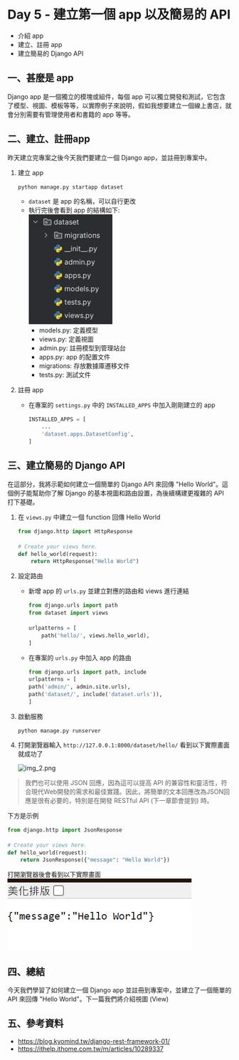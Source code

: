 # Day 5 - 建立第一個 app 以及簡易的 API
- 介紹 app
- 建立、註冊 app
- 建立簡易的 Django API

## 一、甚麼是 app
Django app 是一個獨立的模塊或組件，每個 app 可以獨立開發和測試，它包含了模型、視圖、模板等等，以實際例子來說明，假如我想要建立一個線上書店，就會分別需要有管理使用者和書籍的 app 等等。

## 二、建立、註冊app
昨天建立完專案之後今天我們要建立一個 Django app，並註冊到專案中。

1. 建立 app
    ```commandline
    python manage.py startapp dataset
    ```
    - `dataset` 是 app 的名稱，可以自行更改
    - 執行完後會看到 app 的結構如下:  
    ![img.png](https://github.com/David20001110/2024-iTome/blob/master/Day05/img_1.png?raw=true)
        - models.py: 定義模型
        - views.py: 定義視圖
        - admin.py: 註冊模型到管理站台
        - apps.py: app 的配置文件
        - migrations: 存放數據庫遷移文件
        - tests.py: 測試文件 
   

2. 註冊 app

    - 在專案的 `settings.py` 中的 `INSTALLED_APPS` 中加入剛剛建立的 app
        ```python
        INSTALLED_APPS = [
            ...
            'dataset.apps.DatasetConfig',
        ]
        ```

## 三、建立簡易的 Django API
在這部分，我將示範如何建立一個簡單的 Django API 來回傳 "Hello World"。這個例子能幫助你了解 Django 的基本視圖和路由設置，為後續構建更複雜的 API 打下基礎。

1. 在 `views.py` 中建立一個 function 回傳 Hello World
    ```python
    from django.http import HttpResponse

    # Create your views here.
    def hello_world(request):
        return HttpResponse("Hello World")
   ```

2. 設定路由
   - 新增 app 的 `urls.py` 並建立對應的路由和 views 進行連結
       ```python
       from django.urls import path
       from dataset import views

       urlpatterns = [
           path('hello/', views.hello_world),
       ]
       ```
   - 在專案的 `urls.py` 中加入 app 的路由
        ```python
        from django.urls import path, include
        urlpatterns = [
        path('admin/', admin.site.urls),
        path('dataset/', include('dataset.urls')),
        ]
       ```
3. 啟動服務
    ```commandline
    python manage.py runserver
    ```
   
4. 打開瀏覽器輸入 `http://127.0.0.1:8000/dataset/hello/` 看到以下實際畫面就成功了  

    ![img_2.png](https://github.com/David20001110/2024-iTome/blob/master/Day05/img_2.png?raw=true)

> 我們也可以使用 JSON 回應，因為這可以提高 API 的兼容性和靈活性，符合現代Web開發的需求和最佳實踐。因此，將簡單的文本回應改為JSON回應是很有必要的，特別是在開發 RESTful API (下一章節會提到) 時。

下方是示例
```python
from django.http import JsonResponse

# Create your views here.
def hello_world(request):
    return JsonResponse({"message": "Hello World"})
```
打開瀏覽器後會看到以下實際畫面  
![img_3.png](https://github.com/David20001110/2024-iTome/blob/master/Day05/img_3.png?raw=true)

## 四、總結
今天我們學習了如何建立一個 Django app 並註冊到專案中，並建立了一個簡單的 API 來回傳 "Hello World"。下一篇我們將介紹視圖 (View)

## 五、參考資料
- https://blog.kyomind.tw/django-rest-framework-01/
- https://ithelp.ithome.com.tw/m/articles/10289337
